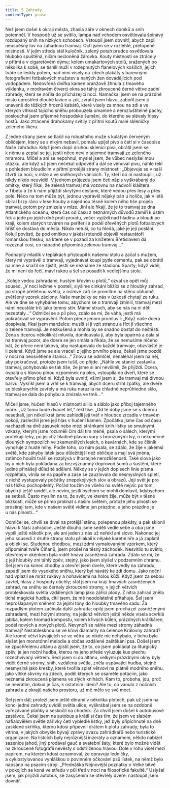 ```yaml
---
title: 5 Zahrady
contentType: prose
---
```


  

Než jsem došel k okraji města, zhasla záře v oknech domků a sníh potemněl. V hospodě už se svítilo, lampa nad vchodem osvětlovala špinavý rozdupaný sníh na nízkých schodech. Vstoupil jsem dovnitř, abych zapil neúspěšný lov na záhadnou tramvaj. Octl jsem se v rozlehlé, přetopené místnosti. V jejím středu stál kulečník, zelený potah prudce osvětlovala hluboko spuštěná, ničím necloněná žárovka. Kouty místnosti se ztrácely v přítmí a v cigaretovém dýmu; kolem umakartových stolů, sražených po několika k sobě, se tísnili muži v rozepnutých flanelových košilích, jejich tváře se leskly potem, nad nimi visely na zdech plakáty s barevnými fotografiemi fotbalových mužstev a nahých žen dovádějících pod vodopádem. Nedovřená dvířka kamen oranžově žhnula z tmavého výklenku, v modravém čtverci okna se táhly zkroucené černé větve zadní zahrady, která se nořila do přicházející noci. Namačkal jsem se na prázdné místo uprostřed dlouhé lavice u zdi, zvrátil jsem hlavu, zabořil jsem ji unaveně do těžkých hroznů kabátů, které visely za mnou na zdi a ve kterých vlhkost tajícího sněhu probouzela omamné a nerozluštitelné pachy, poslouchal jsem příjemné hospodské šumění, do kterého se slévaly hlasy hostů. Jako ztracené drahokamy svítily z přítmí koutů malé skleničky zeleného likéru.

Z jedné strany jsem se tlačil na robustního muže s kulatým červeným obličejem, který se s nikým nebavil, pomalu upíjel pivo a četl si v časopise Naše zahrádka. Když jsem dopil druhou sklenici piva, obrátil jsem se k němu a zeptal se jej, jestli něco neví o tajemné tramvaji ze zeleného mramoru. Mlčel a ani se nepohnul, myslel jsem, že vůbec neslyšel mou otázku, ale když už jsem nečekal odpověď a dál se věnoval pivu, náhle řekl s pohledem bloudícím v přítmí protější strany místnosti: „Objevuje se v naší čtvrti za noci, v mlze a ve sněhových vánicích. Ty, kteří do ní nastoupili, už nikdy nikdo neuviděl. V jednom průjezdu jsem četl nápis vyškrábaný do omítky, který říkal, že zelená tramvaj má vozovnu na nádvoří kláštera v Tibetu a že k nám přijíždí skrytými cestami, které vedou přes lesy a přes pole. Něco na tom může být, jednou vyprávěl nějaký pán u holiče, jak v létě sbíral brzy ráno v lese houby a najednou těsně kolem něho tiše projela tramvaj, potom prý zmizela v mlze. Jiní ale říkají, že je to tramvaj ze dna Atlantického oceánu, která čas od času z neznámých důvodů zamíří k ústím řek a jede po jejich dně proti proudu, večer vyjíždí nad hladinu a bloudí po kraji, kolem starých továren na periferii a podél dřevěných plotů fotbalových hřišť se dostává do města. Nikdo netuší, co tu hledá, jaké je její poslání. Kolují pověsti, že pod omítkou v jakési rotundě objevili restaurátoři románskou fresku, na které se v pozadí za knížetem Břetislavem dá rozeznat cosi, co nápadně připomíná zelenou tramvaj…“

Podnapilý mladík v teplákách přistoupil k našemu stolu a začal s mužem, který mi vyprávěl o tramvaji, vyjednávat koupi pytle cementu, pak se obrátil na mne a snažil se zjistit, jestli se neznáme ze stadionu Sparty; když viděl, že mi není do řeči, mávl rukou a šel se posadit k vedlejšímu stolu.

„Koleje vedou zahradami, hustým křovím u plotů,“ ozval se opět můj soused. „V noci ležíme v posteli, slyšíme cinkání blížící se z hloubky zahrad, po stropě přelétnou světla, v oslnivé záři se promítne na stěnu obludně zvětšený vzorek záclony. Naše man­želky se nás v úzkosti chytají za ruku. Ale ve dne se vyhýbáme tomu, abychom se o tramvaji zmínili, tramvaj mezi námi neustále trčí jako temný stín. Máme strach, aby se nás na ni děti nezeptaly…“ Odmlčel se a pil pivo, zdálo se mi, že váhá, jestli má pokračovat ve vyprávění. Potom přece jenom promluvil: „Když naše dcera dospívala, říkal jsem manželce: musíš si ji vzít stranou a říct jí všechno o zelené tramvaji. Je nezkušená a mohla by se snadno dostat do neštěstí. Žena s dcerou několikrát mluvila, domlouvala jí, aby byla opatrná a dala si na tramvaj pozor, ale dcera se jen smála a říkala, že se nemusíme ničeho bát, že přece není taková, aby nastupovala do každé tramvaje, obzvláště je-li zelená. Když jsme se ale vraceli z jejího prvního plesu, čekali jsme pozdě v noci na neosvětlené stanici…“ Znovu se odmlčel, nenaléhal jsem na něj, aby pokračoval, protože jsem tušil, co přijde. „Náhle ve stanici zastavila tramvaj, pohybovala se tak tiše, že jsme si ani nevšimli, že přijíždí. Dcera, ospalá a s hlavou plnou vzpomínek na ples, vstoupila do dveří, které se otevřely přímo před ní. Když byla uvnitř, všiml jsem si, že tramvaj má divnou barvu. Vykřikl jsem a vrhl se k tramvaji, abych dceru strhl zpátky, ale dveře se bleskurychle zavřely a má ruka narazila na chladné neprůhledné sklo, tramvaj se dala do pohybu a zmizela ve tmě…“

Mlčeli jsme, hučení hlasů v místnosti sílilo a sláblo jako příboj tajemného moře. „Už tomu bude dvacet let,“ řekl tiše. „Od té doby jsme se s dcerou nesetkali, jen několikrát jsme zahlédli její tvář v hloubce zrcadla v tmavém pokoji, zaslechli jsme její hlas v hučení kamen. Zpočátku jsme čas od času nacházeli na dně zásuvek nebo mezi stránkami knih lístky se smutnými vzkazy, kterým jsme rozuměli čím dál tím méně, psala o sálech, kterými protékají řeky, po jejichž hladině plavou vory s bronzovými lvy, o nekonečně dlouhých sympoziích ve zkamenělých lesích, o kavárnách, kde se číšník vynořuje z husté mlhy. Podle toho, co nám psala, se zdálo, že žije v jakémsi světě, kde záhyby látek jsou důležitější než obličeje a mají svá jména, zatímco houští tváří se rozplývá v lhostejné nerozlišenosti. Také slova jako by u nich byla pokládána za bezvýznamný doprovod šumů a šustění, které jediné přinášejí důležité sdělení. Někdy se v jejích dopisech linie písma rozplétala, vlnila se na papíře a zase se zauzlovala do nesmyslných spletí, z nichž vystupovaly počátky znepokojivých slov a obrazů. Její svět je pro nás těžko pochopitelný. Pořád toužím ze všeho na světě nejvíc po tom, abych ji ještě uviděl, ale nevím, jestli bychom se mohli domluvit, kdybychom se setkali. Často myslím na to, že svět, ve kterém žije, může být v těsné blízkosti, může se přímo prolínat s naším světem, protože jeho plnosti se prostírají tam, kde v našem světě vidíme jen prázdno, a jeho prázdno je u nás plností…“

Odmlčel se, chvíli se díval na protější stěnu, polepenou plakáty, a pak sklonil hlavu k Naší zahrádce. Ještě dlouho jsme seděli vedle sebe a oba jsme vypili ještě několik piv, ale ani jeden z nás už neřekl ani slovo. Nakonec jej jeho sousedi z druhé strany stolu přilákali k nějaké karetní hře a já zaplatil a oblékl se. Studenou chodbou, mezi zdmi vymalovanými vzorkem, který připomínal tváře Číňanů, jsem prošel na těsný záchodek. Nesvítilo tu světlo; otevřeným okénkem byla vidět tmavá zasněžená zahrada. Zdálo se mi, že z její hloubky zní táhlý zpěv, stejný, jako jsem slyšel v podzemním chrámu. Šel jsem na konec chodby a otevřel jsem dveře, které vedly na zahradu, zapadl jsem do vysokého sněhu, který byl navátý ke zdi domu. Jako noční had vplazil se mráz rukávy a nohavicemi na holou kůži. Když jsem za sebou zavřel, hlasy z hospody utichly; stál jsem na kraji tmavých zasněžených zahrad, na sněhu se černaly zkroucené stromy, v jejich větvích probleskovala světla vzdálených lamp jako zářící plody. Z nitra zahrad zněla tichá magická hudba, cítil jsem, že mě neodolatelně přitahuje. Šel jsem neprošlapaným sněhem za jejími tóny do hloubky tmavého sadu. Za rozpadlým plotem začínala další zahrada; opilý jsem procházel zasněženými zahradami, mezi holými stromy, na jejichž větvích ještě někde visela scvrklá jablka, kolem hromad kompostu, kolem křivých kůlen, prázdných králíkáren, podél nových a nových plotů. Nevynoří se náhle mezi stromy záhadná tramvaj? Nezablesknou se ve křoví diamanty na čelence Královny zahrad? Ale kromě větví kývajících se ve větru se nikde nic nehýbalo, v tichu byla slyšet jen monotónní melodie a občas vzdálené zaštěkání psa. Došel jsem ke zpuchřelému altánu a zjistil jsem, že to, co jsem pokládal za liturgický zpěv, je jen noční hudba, kterou na jeho střeše vyluzuje kus plechu rozechvívaný větrem. Sedl jsem si do altánu, velkými prázdnými okny byly vidět černé stromy, sníh, vzdálená světla, zněla uspávající hudba, stejně nesmyslná jako kresby, které tvořila spleť větvoví na plátně modrého sněhu, jako vlhké skvrny na zdech, podél kterých se osaměle potácím, jako neznámá zkroucená písmena ve zlých knihách. Kam to, proboha, jdu, proč se nevrátím, dokud je čas, k ostatním lidem? Ale to, co vanulo z nočních zahrad a z okrajů našeho prostoru, už mě mělo ve své moci.

Šel jsem dál; prolezl jsem ještě děrami v několika plotech, pak už jsem na konci jedné zahrady uviděl světla ulice, vyškrábal jsem se na ozdobně vyřezávané plaňky a seskočil na chodník. Za chvíli jsem došel k autobusové zastávce. Čekal jsem na autobus a krátil si čas tím, že jsem ve slabém nafialovělém světle zářivky četl vybledlé lístky, jež byly připíchnuté na dně zasklené skříňky, kterou kdosi připevnil drátem k plotu zahrady; byla to vitrína, v jakých obvykle bývají zprávy svazu zahrádkářů nebo turistické organizace. Na lístcích byly nejrůznější inzeráty a oznámení, někdo nabízel sazenice jahod, jiný prodával gauč a svatební šaty, které bylo možné vidět na zkroucené fotografii nevěsty s odstřiženou hlavou. Dole v rohu visel mezi papírem, na kterém kdosi oznamoval, že opravuje ledničky, a cyklostylovanou vyhláškou o povinném očkování psů lístek, na němž bylo napsáno na psacím stroji: „Přednáška Nejnovější poznatky o Velké bitvě v pokojích se koná ve středu v půl třetí v noci na filosofické fakultě.“ Uslyšel jsem, jak přijíždí autobus, se zasyčením se otevřely dveře: nastoupil jsem dovnitř.
